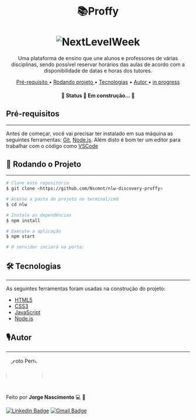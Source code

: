 <h1 align="center"> 📚Proffy </h1>

<h1 align="center">
  <img alt="NextLevelWeek" title="#Proffy" src="https://ik.imagekit.io/Nscmnt/page_Li9NmZeGx.PNG" />
</h1>

<p align="center">Uma plataforma de ensino que une alunos e professores de várias disciplinas, sendo possível reservar horários das aulas de acordo com a disponibilidade de datas e horas dos tutores.</p>


<p align = "center">
  <a href="#pre"> Pré-requisito </a> •
  <a href="#rodando"> Rodando projeto </a> •
  <a href="#tecnologia">Tecnologias</a> • 
  <a href="#autor"> Autor </a> •
  <a href="#"> in progress </a>
</p>

<h4 align="center"> 
	🚧 Status 🚀 Em construção...  🚧
</h4>

<h2 id="pre"> Pré-requisitos </h2>

---

Antes de começar, você vai precisar ter instalado em sua máquina as seguintes ferramentas:
[Git](https://git-scm.com), [Node.js](https://nodejs.org/en/). 
Além disto é bom ter um editor para trabalhar com o código como [VSCode](https://code.visualstudio.com/)

 <h2 id="rodando">🎲 Rodando o Projeto </h2>

---

```bash
# Clone este repositório
$ git clone <https://github.com/Nscmnt/nlw-discovery-proffy>

# Acesse a pasta do projeto no terminal/cmd
$ cd nlw

# Instale as dependências
$ npm install

# Execute a aplicação 
$ npm start

# O servidor inciará na porta:
```

<h2 id="tecnologia">🛠 Tecnologias</h2>

---

As seguintes ferramentas foram usadas na construção do projeto:

- [HTML5](https://www.w3.org/TR/html52/)
- [CSS3](https://www.w3.org/Style/CSS/Overview.en.html)
- [JavaScript](https://developer.mozilla.org/en-US/docs/Web/JavaScript)
- [Node.js](https://nodejs.org/en/)

<h2 id="autor"> 🎙Autor</h2>

---
 <img style="border-radius:50px;" src="https://ik.imagekit.io/Nscmnt/perfil_jp9x7MB_i.jpg" width="100px;" height="100px;" alt="Foto Perfil"/>
 <br />
Feito por <strong> Jorge Nascimento </strong> 💻 🚀

[![Linkedin Badge](https://img.shields.io/badge/-Jorge-blue?style=flat-square&logo=Linkedin&logoColor=white&link=https://www.linkedin.com/in/jorge-nascimento-a465511ab/)](https://www.linkedin.com/in/jorge-nascimento-a465511ab/) 
[![Gmail Badge](https://img.shields.io/badge/-jorg3nascimento-c14438?style=flat-square&logo=Gmail&logoColor=white&link=mailto:jorg3nascimento@gmail.com)](mailto:jorg3nascimento@gmail.com)



